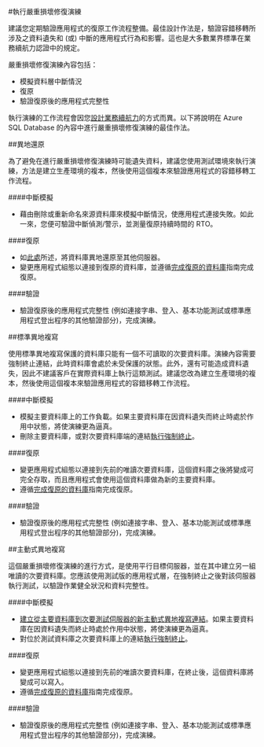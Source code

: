 <properties 
   pageTitle="SQL Database 嚴重損壞修復演練" 
   description="了解使用 Azure SQL Database 執行嚴重損壞修復演練的指引和最佳作法，以協助確保您的關鍵性商務應用程式在失敗和中斷時可迅速復原。" 
   services="sql-database" 
   documentationCenter="" 
   authors="mihaelablendea" 
   manager="jeffreyg" 
   editor="monicar"/>

<tags
   ms.service="sql-database"
   ms.devlang="NA"
   ms.topic="article"
   ms.tgt_pltfrm="NA"
   ms.workload="data-management" 
   ms.date="04/13/2015"
   ms.author="mihaelab"/>

#執行嚴重損壞修復演練

建議您定期驗證應用程式的復原工作流程整備。最佳設計作法是，驗證容錯移轉所涉及之資料遺失和 (或) 中斷的應用程式行為和影響。這也是大多數業界標準在業務續航力認證中的規定。

嚴重損壞修復演練內容包括：

- 模擬資料層中斷情況
- 復原 
- 驗證復原後的應用程式完整性

執行演練的工作流程會因您[設計業務續航力](sql-database-business-continuity.md)的方式而異。以下將說明在 Azure SQL Database 的內容中進行嚴重損壞修復演練的最佳作法。

##異地還原

為了避免在進行嚴重損壞修復演練時可能遺失資料，建議您使用測試環境來執行演練，方法是建立生產環境的複本，然後使用這個複本來驗證應用程式的容錯移轉工作流程。
 
####中斷模擬

- 藉由刪除或重新命名來源資料庫來模擬中斷情況，使應用程式連接失敗。如此一來，您便可驗證中斷偵測/警示，並測量復原持續時間的 RTO。

####復原

- 如[此處](sql-database-disaster-recovery.md)所述，將資料庫異地還原至其他伺服器。 
- 變更應用程式組態以連接到復原的資料庫，並遵循[完成復原的資料庫](sql-database-recovered-finalize.md)指南完成復原。

####驗證

- 驗證復原後的應用程式完整性 (例如連接字串、登入、基本功能測試或標準應用程式登出程序的其他驗證部分)，完成演練。

##標準異地複寫

使用標準異地複寫保護的資料庫只能有一個不可讀取的次要資料庫。演練內容需要強制終止連結，此時資料庫會處於未受保護的狀態。此外，還有可能造成資料遺失，因此不建議客戶在實際資料庫上執行這類測試。建議您改為建立生產環境的複本，然後使用這個複本來驗證應用程式的容錯移轉工作流程。

####中斷模擬

- 模擬主要資料庫上的工作負載。如果主要資料庫在因資料遺失而終止時處於作用中狀態，將使演練更為逼真。
- 刪除主要資料庫，或對次要資料庫端的連結[執行強制終止](sql-database-disaster-recovery.md)。

####復原

- 變更應用程式組態以連接到先前的唯讀次要資料庫，這個資料庫之後將變成可完全存取，而且應用程式會使用這個資料庫做為新的主要資料庫。 
- 遵循[完成復原的資料庫](sql-database-recovered-finalize.md)指南完成復原。

####驗證

- 驗證復原後的應用程式完整性 (例如連接字串、登入、基本功能測試或標準應用程式登出程序的其他驗證部分)，完成演練。

##主動式異地複寫

這個嚴重損壞修復演練的進行方式，是使用平行目標伺服器，並在其中建立另一組唯讀的次要資料庫。您應該使用測試版的應用程式層，在強制終止之後對該伺服器執行測試，以驗證作業健全狀況和資料完整性。

####中斷模擬

- [建立從主要資料庫到次要測試伺服器的新主動式異地複寫連結](sql-database-business-continuity-design.md)。如果主要資料庫在因資料遺失而終止時處於作用中狀態，將使演練更為逼真。
- 對位於測試資料庫之次要資料庫上的連結[執行強制終止](sql-database-disaster-recovery.md)。

####復原

- 變更應用程式組態以連接到先前的唯讀次要資料庫，在終止後，這個資料庫將變成可以寫入。
- 遵循[完成復原的資料庫](sql-database-recovered-finalize.md)指南完成復原。

####驗證

- 驗證復原後的應用程式完整性 (例如連接字串、登入、基本功能測試或標準應用程式登出程序的其他驗證部分)，完成演練。

 

<!---HONumber=July15_HO2-->